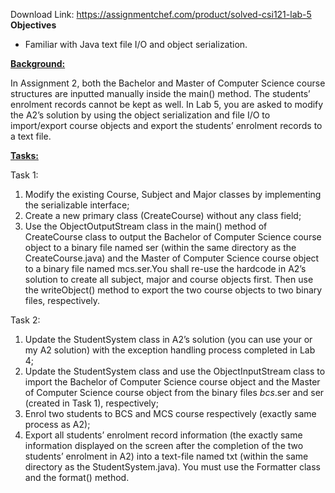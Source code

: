 Download Link: https://assignmentchef.com/product/solved-csi121-lab-5
<br>
<strong>Objectives</strong>

<ul>

 <li>Familiar with Java text file I/O and object serialization.</li>

</ul>

<strong><u>Background:</u> </strong>

In Assignment 2, both the Bachelor and Master of Computer Science course structures are inputted manually inside the main() method. The students’ enrolment records cannot be kept as well. In Lab 5, you are asked to modify the A2’s solution by using the object serialization and file I/O to import/export course objects and export the students’ enrolment records to a text file.




<strong><u>Tasks:</u> </strong>

<strong> </strong>

Task 1:

<ol>

 <li>Modify the existing Course, Subject and Major classes by implementing the serializable interface;</li>

 <li>Create a new primary class (CreateCourse) without any class field;</li>

 <li>Use the ObjectOutputStream class in the main() method of CreateCourse class to output the Bachelor of Computer Science course object to a binary file named ser (within the same directory as the CreateCourse.java) and the Master of Computer Science course object to a binary file named mcs.ser.You shall re-use the hardcode in A2’s solution to create all subject, major and course objects first. Then use the writeObject() method to export the two course objects to two binary files, respectively.</li>

</ol>




Task 2:

<ol>

 <li>Update the StudentSystem class in A2’s solution (you can use your or my A2 solution) with the exception handling process completed in Lab 4;</li>

 <li>Update the StudentSystem class and use the ObjectInputStream class to import the Bachelor of Computer Science course object and the Master of Computer Science course object from the binary files <em>bcs</em>.ser and ser (created in Task 1), respectively;</li>

 <li>Enrol two students to BCS and MCS course respectively (exactly same process as A2);</li>

 <li>Export all students’ enrolment record information (the exactly same information displayed on the screen after the completion of the two students’ enrolment in A2) into a text-file named txt (within the same directory as the StudentSystem.java). You must use the Formatter class and the format() method.</li>

</ol>